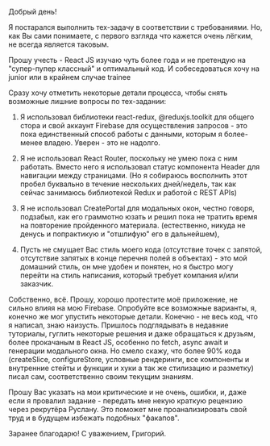 Добрый день!

Я постарался выполнить тех-задачу в соответствии с требованиями. Но, как Вы сами понимаете, с первого взгляда что кажется очень лёгким, не всегда является таковым.

Прошу учесть - React JS изучаю чуть более года и не претендую на "супер-пупер классный" и оптимальный код. И собеседоваться хочу на junior или в крайнем случае trainee

Сразу хочу отметить некоторые детали процесса, чтобы снять возможные лишние вопросы по тех-задании:
1) Я использовал библиотеки react-redux, @reduxjs.toolkit для общего стора и свой аккаунт Firebase для осуществления запросов - это пока единственный способ работы с данными, которым я более-менее владею. Уверен - это не надолго.

2) Я не использовал React Router, поскольку не умею пока с ним работать. Вместо него я использовал статус компонента Header для навигации между страницами. (Но я собираюсь восполнить этот пробел буквально в течение нескольких дней/недель, так как сейчас занимаюсь библиотекой Redux и работой с REST APIs)

3) Я не использовал CreatePortal для модальных окон, честно говоря, подзабыл, как его граммотно юзать и решил пока не тратить время на повторение пройденного материала. (естественно, никуда не денусь и попрактикую и "отшлифую" его в дальнейшем),

4) Пусть не смущает Вас стиль моего кода (отсутствие точек с запятой, отсутствие запятых в конце перечня полей в объектах) - это мой домашний стиль, он мне удобен и понятен, но я быстро могу перейти на стиль написания, который требует компания и/или заказчик.

Собственно, всё. Прошу, хорошо протестите моё приложение, не сильно влияя на мою Firebase. Опробуйте все возможные варианты, я, конечно же мог упустить некоторые детали.
Конечно - не весь код, что я написал, знаю наизусть. Пришлось подглядывать в недавние туториалы, гуглить некоторые решения и даже обращаться к друзьям, более прокачаным в React JS, особенно по fetch, async await и генерации модального окна. Но смело скажу, что более 90% кода (createSlice, configureStore, условные рендеринги, все компоненты и внутренние стейты и функции и хуки а так же стилизацию и разметку) писал сам, соответственно своим текущим знаниям.

Прошу Вас указать на мои критические и не очень, ошибки, и, даже если я провалил задание - передать мне некую краткую рецензию через рекрутёра Руслану. Это поможет мне проанализировать свой труд и в будущем избежать подобных "факапов".

Заранее благодарю! С уважением, Григорий.
